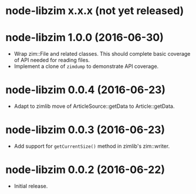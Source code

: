 # node-libzim x.x.x (not yet released)

# node-libzim 1.0.0 (2016-06-30)
* Wrap zim::File and related classes.  This should complete basic coverage
  of API needed for reading files.
* Implement a clone of `zimdump` to demonstrate API coverage.

# node-libzim 0.0.4 (2016-06-23)
* Adapt to zimlib move of ArticleSource::getData to Article::getData.

# node-libzim 0.0.3 (2016-06-23)
* Add support for `getCurrentSize()` method in zimlib's zim::writer.

# node-libzim 0.0.2 (2016-06-22)
* Initial release.
